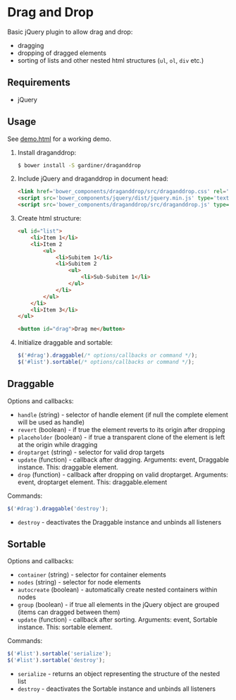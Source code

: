 Drag and Drop
=============

Basic jQuery plugin to allow drag and drop:

* dragging
* dropping of dragged elements
* sorting of lists and other nested html structures (```ul```, ```ol```, ```div``` etc.)



Requirements
------------

- jQuery



Usage
-----

See [demo.html](demo/demo.html) for a working demo.

1. Install draganddrop:

    ```bash
    $ bower install -S gardiner/draganddrop
    ```

2. Include jQuery and draganddrop in document head:

    ```html
    <link href='bower_components/draganddrop/src/draganddrop.css' rel='stylesheet' type='text/css'/>
    <script src='bower_components/jquery/dist/jquery.min.js' type='text/javascript'></script>
    <script src='bower_components/draganddrop/src/draganddrop.js' type='text/javascript'></script>
    ```

3. Create html structure:

    ```html
    <ul id="list">
        <li>Item 1</li>
        <li>Item 2
            <ul>
                <li>Subitem 1</li>
                <li>Subitem 2
                    <ul>
                        <li>Sub-Subitem 1</li>
                    </ul>
                </li>
            </ul>
        </li>
        <li>Item 3</li>
    </ul>

    <button id="drag">Drag me</button>
    ```

4. Initialize draggable and sortable:

    ```javascript
    $('#drag').draggable(/* options/callbacks or command */);
    $('#list').sortable(/* options/callbacks or command */);
    ```


Draggable
---------

Options and callbacks:

* ```handle``` (string) - selector of handle element (if null the complete element will be used as handle)
* ```revert``` (boolean) - if true the element reverts to its origin after dropping
* ```placeholder``` (boolean) - if true a transparent clone of the element is left at the origin while dragging
* ```droptarget``` (string) - selector for valid drop targets
* ```update``` (function) - callback after dragging. Arguments: event, Draggable instance. This: draggable element.
* ```drop``` (function) - callback after dropping on valid droptarget. Arguments: event, droptarget element. This: draggable.element

Commands:

```javascript
$('#drag').draggable('destroy');
```

* ```destroy``` - deactivates the Draggable instance and unbinds all listeners


Sortable
--------

Options and callbacks:

* ```container``` (string) - selector for container elements
* ```nodes``` (string) - selector for node elements
* ```autocreate``` (boolean) - automatically create nested containers within nodes
* ```group``` (boolean) - if true all elements in the jQuery object are grouped (items can dragged between them)
* ```update``` (function) - callback after sorting. Arguments: event, Sortable instance. This: sortable element.

Commands:

```javascript
$('#list').sortable('serialize');
$('#list').sortable('destroy');
```

* ```serialize``` - returns an object representing the structure of the nested list
* ```destroy``` - deactivates the Sortable instance and unbinds all listeners

